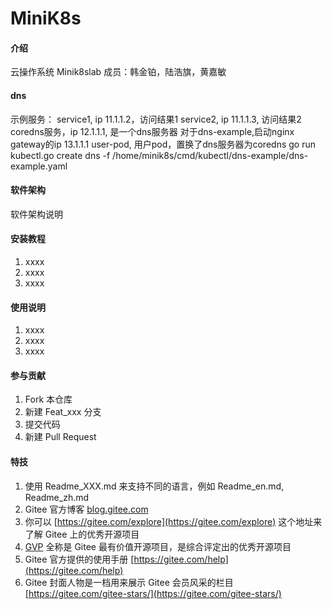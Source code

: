 



# MiniK8s

#### 介绍
云操作系统 Minik8slab
成员：韩金铂，陆浩旗，黄嘉敏

#### dns
示例服务：
service1, ip 11.1.1.2，访问结果1
service2, ip 11.1.1.3, 访问结果2
coredns服务，ip 12.1.1.1, 是一个dns服务器
对于dns-example,启动nginx gateway的ip 13.1.1.1
user-pod, 用户pod，置换了dns服务器为coredns
go run kubectl.go create dns -f /home/minik8s/cmd/kubectl/dns-example/dns-example.yaml


#### 软件架构
软件架构说明


#### 安装教程

1.  xxxx
2.  xxxx
3.  xxxx

#### 使用说明

1.  xxxx
2.  xxxx
3.  xxxx

#### 参与贡献

1.  Fork 本仓库
2.  新建 Feat_xxx 分支
3.  提交代码
4.  新建 Pull Request


#### 特技

1.  使用 Readme\_XXX.md 来支持不同的语言，例如 Readme\_en.md, Readme\_zh.md
2.  Gitee 官方博客 [blog.gitee.com](https://blog.gitee.com)
3.  你可以 [https://gitee.com/explore](https://gitee.com/explore) 这个地址来了解 Gitee 上的优秀开源项目
4.  [GVP](https://gitee.com/gvp) 全称是 Gitee 最有价值开源项目，是综合评定出的优秀开源项目
5.  Gitee 官方提供的使用手册 [https://gitee.com/help](https://gitee.com/help)
6.  Gitee 封面人物是一档用来展示 Gitee 会员风采的栏目 [https://gitee.com/gitee-stars/](https://gitee.com/gitee-stars/)
